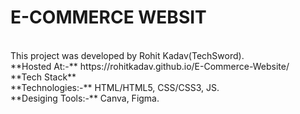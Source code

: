 <h1>E-COMMERCE WEBSIT </h1>
<br>
    This project was developed by Rohit Kadav(TechSword).
    <br>
    **Hosted At:-** https://rohitkadav.github.io/E-Commerce-Website/

<br>
**Tech Stack** <br>
**Technologies:-** HTML/HTML5, CSS/CSS3, JS. <br>
**Desiging Tools:-** Canva, Figma.



